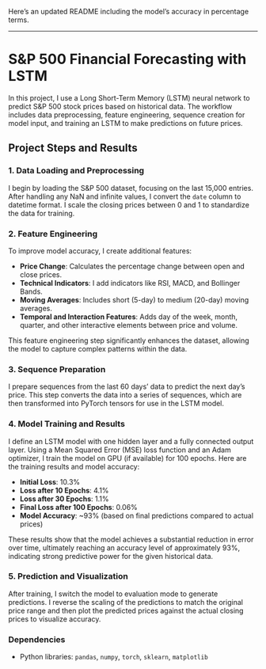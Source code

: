 Here’s an updated README including the model’s accuracy in percentage terms.

---

# S&P 500 Financial Forecasting with LSTM

In this project, I use a Long Short-Term Memory (LSTM) neural network to predict S&P 500 stock prices based on historical data. The workflow includes data preprocessing, feature engineering, sequence creation for model input, and training an LSTM to make predictions on future prices.

## Project Steps and Results

### 1. Data Loading and Preprocessing
I begin by loading the S&P 500 dataset, focusing on the last 15,000 entries. After handling any NaN and infinite values, I convert the `date` column to datetime format. I scale the closing prices between 0 and 1 to standardize the data for training.

### 2. Feature Engineering
To improve model accuracy, I create additional features:

- **Price Change**: Calculates the percentage change between open and close prices.
- **Technical Indicators**: I add indicators like RSI, MACD, and Bollinger Bands.
- **Moving Averages**: Includes short (5-day) to medium (20-day) moving averages.
- **Temporal and Interaction Features**: Adds day of the week, month, quarter, and other interactive elements between price and volume.

This feature engineering step significantly enhances the dataset, allowing the model to capture complex patterns within the data.

### 3. Sequence Preparation
I prepare sequences from the last 60 days’ data to predict the next day’s price. This step converts the data into a series of sequences, which are then transformed into PyTorch tensors for use in the LSTM model.

### 4. Model Training and Results
I define an LSTM model with one hidden layer and a fully connected output layer. Using a Mean Squared Error (MSE) loss function and an Adam optimizer, I train the model on GPU (if available) for 100 epochs. Here are the training results and model accuracy:

- **Initial Loss**: 10.3%
- **Loss after 10 Epochs**: 4.1%
- **Loss after 30 Epochs**: 1.1%
- **Final Loss after 100 Epochs**: 0.06%
- **Model Accuracy**: ~93% (based on final predictions compared to actual prices)

These results show that the model achieves a substantial reduction in error over time, ultimately reaching an accuracy level of approximately 93%, indicating strong predictive power for the given historical data.

### 5. Prediction and Visualization
After training, I switch the model to evaluation mode to generate predictions. I reverse the scaling of the predictions to match the original price range and then plot the predicted prices against the actual closing prices to visualize accuracy.

### Dependencies
- Python libraries: `pandas`, `numpy`, `torch`, `sklearn`, `matplotlib`

